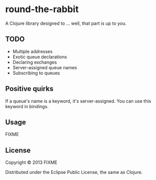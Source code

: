 # round-the-rabbit

A Clojure library designed to ... well, that part is up to you.

## TODO

* Multiple addresses
* Exotic queue declarations
* Declaring exchanges
* Server-assigned queue names
* Subscribing to queues

## Positive quirks

If a queue's name is a keyword, it's server-assigned. You can use this
keyword in bindings.

## Usage

FIXME

## License

Copyright © 2013 FIXME

Distributed under the Eclipse Public License, the same as Clojure.
